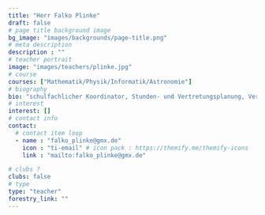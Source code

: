 ```yaml
---
title: "Herr Falko Plinke"
draft: false
# page title background image
bg_image: "images/backgrounds/page-title.png"
# meta description
description : ""
# teacher portrait
image: "images/teachers/plinke.jpg"
# course
courses: ["Mathematik/Physik/Informatik/Astronomie"]
# biography
bio: "schulfachlicher Koordinator, Stunden- und Vertretungsplanung, Verantwortlicher für die Landesphysikolympiade"
# interest
interest: []
# contact info
contact:
  # contact item loop
  - name : "falko_plinke@gmx.de"
    icon : "ti-email" # icon pack : https://themify.me/themify-icons
    link : "mailto:falko_plinke@gmx.de"

# clubs ?
clubs: false
# type
type: "teacher"
forestry_link: ""
---
```

